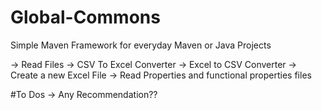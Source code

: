 # Global-Commons
Simple Maven Framework for everyday Maven or Java Projects

-> Read Files
-> CSV To Excel Converter
-> Excel to CSV Converter
-> Create a new Excel File
-> Read Properties and functional properties files

#To Dos
-> Any Recommendation??